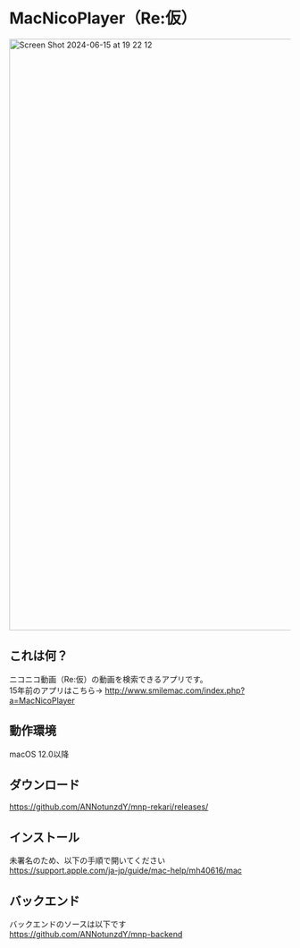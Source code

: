 # MacNicoPlayer（Re:仮）

<img width="1058" alt="Screen Shot 2024-06-15 at 19 22 12" src="https://github.com/ANNotunzdY/mnp-rekari/assets/525548/4e1dcffa-6af1-4356-812f-202e4090090d">

## これは何？
ニコニコ動画（Re:仮）の動画を検索できるアプリです。  
15年前のアプリはこちら→ http://www.smilemac.com/index.php?a=MacNicoPlayer

## 動作環境
macOS 12.0以降

## ダウンロード
https://github.com/ANNotunzdY/mnp-rekari/releases/

## インストール
未署名のため、以下の手順で開いてください  
https://support.apple.com/ja-jp/guide/mac-help/mh40616/mac

## バックエンド
バックエンドのソースは以下です  
https://github.com/ANNotunzdY/mnp-backend
